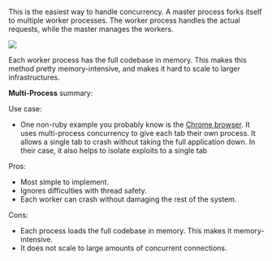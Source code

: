 This is the easiest way to handle concurrency. A master process forks itself to multiple worker processes. The worker process handles the actual requests, while the master manages the workers.

![](https://raw.githubusercontent.com/Codevolve/next/master/courses/community/Ruby%20Magic/assets/multi-process.svg?sanitize=true)

Each worker process has the full codebase in memory. This makes this method pretty memory-intensive, and makes it hard to scale to larger infrastructures.

**Multi-Process** summary:

Use case:
* One non-ruby example you probably know is the [Chrome browser](https://www.google.com/googlebooks/chrome/small_04.html). It uses multi-process concurrency to give each tab their own process. It allows a single tab to crash without taking the full application down. In their case, it also helps to isolate exploits to a single tab 

Pros:
* Most simple to implement. 
* Ignores difficulties with thread safety. 
* Each worker can crash without damaging the rest of the system.

Cons: 
* Each process loads the full codebase in memory. This makes it memory-intensive.   
* It does not scale to large amounts of concurrent connections.
